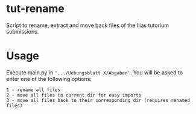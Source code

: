 # tut-rename
Script to rename, extract and move back files of the Ilias tutorium submissions.

# Usage

Execute main.py in `'.../Uebungsblatt X/Abgaben'`.
You will be asked to enter one of the following options:

    1 - rename all files
    2 - move all files to current dir for easy imports
    3 - move all files back to their corresponding dir (requires renamed files)
